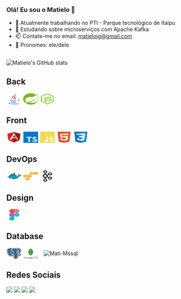 ### Olá! Eu sou o Matielo 👋

- 🔭 Atualmente trabalhando no PTI - Parque tecnológico de Itaipu
- 🌱 Estudando sobre microserviços com Apache Kafka
- 📫 Contate-me no email: matielojg@gmail.com
- :man: Pronomes: ele/dele

##

![Matielo's GitHub stats](https://github-readme-stats.vercel.app/api?username=matielojg&show_icons=true&theme=github_dark&)
<div style="display: inline_block">

## Back

  <img align="center" alt="Mati-Java" height="30" width="40" src="https://raw.githubusercontent.com/devicons/devicon/master/icons/java/java-original.svg">
  <img align="center" alt="Mati-Java" height="30" width="40" src="https://raw.githubusercontent.com/devicons/devicon/master/icons/spring/spring-original.svg">  
  <img align="center" alt="Mati-Nodejs" height="30" width="40" src="https://raw.githubusercontent.com/devicons/devicon/master/icons/nodejs/nodejs-original.svg">
  
## Front

  <img align="center" alt="Mati-Angular" height="30" width="40" src="https://raw.githubusercontent.com/devicons/devicon/master/icons/angularjs/angularjs-original.svg">
  <img align="center" alt="Mati-Ts" height="30" width="40" src="https://raw.githubusercontent.com/devicons/devicon/master/icons/typescript/typescript-plain.svg">
  <img align="center" alt="Mati-Js" height="30" width="40" src="https://raw.githubusercontent.com/devicons/devicon/master/icons/javascript/javascript-plain.svg">  
  <img align="center" alt="Mati-HTML" height="30" width="40" src="https://raw.githubusercontent.com/devicons/devicon/master/icons/html5/html5-original.svg">
  <img align="center" alt="Mati-CSS" height="30" width="40" src="https://raw.githubusercontent.com/devicons/devicon/master/icons/css3/css3-original.svg">

## DevOps

  <img align="center" alt="Mati-Docker" height="30" width="40" src="https://raw.githubusercontent.com/devicons/devicon/master/icons/docker/docker-original.svg">
   <img align="center" alt="Mati-Amazon" height="30" width="40" src="https://raw.githubusercontent.com/devicons/devicon/master/icons/amazonwebservices/amazonwebservices-original.svg">
   <img align="center" alt="Mati-Apachekafka" height="30" width="40" src="https://raw.githubusercontent.com/devicons/devicon/master/icons/apachekafka/apachekafka-original.svg">
   
## Design

   <img align="center" alt="Mati-Figma" height="30" width="40" src="https://raw.githubusercontent.com/devicons/devicon/master/icons/figma/figma-original.svg">
   
## Database

  <img align="center" alt="Mati-Postgres" height="30" width="40" src="https://raw.githubusercontent.com/devicons/devicon/master/icons/postgresql/postgresql-original.svg">
  <img align="center" alt="Mati-DBMongo" height="30" width="40" src="https://raw.githubusercontent.com/devicons/devicon/master/icons/mongodb/mongodb-original-wordmark.svg">
    <img  style="max-width: 100%; margin-left:10px" align="center" class="pass" alt="Mati-Mssql" height="30" width="25" src="https://user-images.githubusercontent.com/4249331/52232852-e2c4f780-28bd-11e9-835d-1e3cf3e43888.png">
  
  <!-- <img align="right" alt="Mati-pic" height="150" style="border-radius:50px;" src="https://media.discordapp.net/attachments/639956127056134178/890373478988013628/Publicacoes_Instagram_1_1.png?width=676&height=676"> -->
</div>


## Redes Sociais

<div> 
 
  <a href="https://www.instagram.com/matielojg" target="_blank"><img src="https://img.shields.io/badge/-Instagram-%23E4405F?style=for-the-badge&logo=instagram&logoColor=white" target="_blank"></a>
 <a href="https://discord.gg/Matielo#8757" target="_blank"><img src="https://img.shields.io/badge/Discord-7289DA?style=for-the-badge&logo=discord&logoColor=white" target="_blank"></a> 
  <a href="https://www.linkedin.com/in/matielojg/" target="_blank"><img src="https://img.shields.io/badge/-LinkedIn-%230077B5?style=for-the-badge&logo=linkedin&logoColor=white" target="_blank"></a>
  <a href = "mailto:matielojg@gmail.com"><img src="https://img.shields.io/badge/-Gmail-%23333?style=for-the-badge&logo=gmail&logoColor=white" target="_blank"></a>
    
</div>
